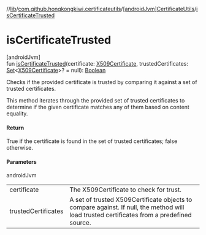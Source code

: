//[lib](../../../index.md)/[com.github.hongkongkiwi.certificateutils](../index.md)/[[androidJvm]CertificateUtils](index.md)/[isCertificateTrusted](is-certificate-trusted.md)

# isCertificateTrusted

[androidJvm]\
fun [isCertificateTrusted](is-certificate-trusted.md)(certificate: [X509Certificate](https://developer.android.com/reference/kotlin/java/security/cert/X509Certificate.html), trustedCertificates: [Set](https://kotlinlang.org/api/latest/jvm/stdlib/kotlin.collections/-set/index.html)&lt;[X509Certificate](https://developer.android.com/reference/kotlin/java/security/cert/X509Certificate.html)&gt;? = null): [Boolean](https://kotlinlang.org/api/latest/jvm/stdlib/kotlin/-boolean/index.html)

Checks if the provided certificate is trusted by comparing it against a set of trusted certificates.

This method iterates through the provided set of trusted certificates to determine if the given certificate matches any of them based on content equality.

#### Return

True if the certificate is found in the set of trusted certificates; false otherwise.

#### Parameters

androidJvm

| | |
|---|---|
| certificate | The X509Certificate to check for trust. |
| trustedCertificates | A set of trusted X509Certificate objects to compare against.     If null, the method will load trusted certificates from a predefined source. |
